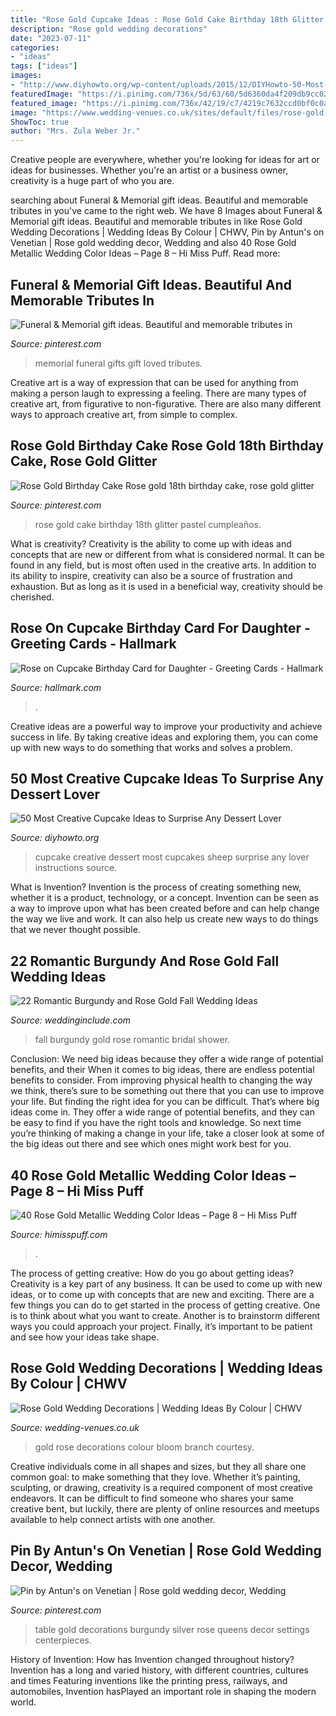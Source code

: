 ```yaml
---
title: "Rose Gold Cupcake Ideas : Rose Gold Cake Birthday 18th Glitter Pastel Cumpleaños"
description: "Rose gold wedding decorations"
date: "2023-07-11"
categories:
- "ideas"
tags: ["ideas"]
images:
- "http://www.diyhowto.org/wp-content/uploads/2015/12/DIYHowto-50-Most-Creative-Cupcake-Ideas-to-Surprise-Any-Dessert-Lover16-600x901.jpg"
featuredImage: "https://i.pinimg.com/736x/5d/63/60/5d6360da4f209db9cc0293235053bb89--venetian.jpg"
featured_image: "https://i.pinimg.com/736x/42/19/c7/4219c7632ccd0bf0c0ad24f1d48e23e8--funeral-memorial-memorial-gifts.jpg"
image: "https://www.wedding-venues.co.uk/sites/default/files/rose-gold-wedding-decorations-BranchandBloom.jpg"
ShowToc: true
author: "Mrs. Zula Weber Jr."
---
```



Creative people are everywhere, whether you're looking for ideas for art or ideas for businesses. Whether you're an artist or a business owner, creativity is a huge part of who you are.

	

		
searching about Funeral &amp; Memorial gift ideas. Beautiful and memorable tributes in you've came to the right web. We have 8 Images about Funeral &amp; Memorial gift ideas. Beautiful and memorable tributes in like Rose Gold Wedding Decorations | Wedding Ideas By Colour | CHWV, Pin by Antun&#039;s on Venetian | Rose gold wedding decor, Wedding and also 40 Rose Gold Metallic Wedding Color Ideas – Page 8 – Hi Miss Puff. Read more:
		
    
## Funeral &amp; Memorial Gift Ideas. Beautiful And Memorable Tributes In

<img loading=lazy src="https://i.pinimg.com/736x/42/19/c7/4219c7632ccd0bf0c0ad24f1d48e23e8--funeral-memorial-memorial-gifts.jpg" onerror="this.onerror=null;this.src='https://tse3.mm.bing.net/th?id=OIP.0XF6x_z732uNv_uK4_UgswHaLG&amp;pid=15.1';" alt="Funeral &amp; Memorial gift ideas. Beautiful and memorable tributes in">

_Source: pinterest.com_

>memorial funeral gifts gift loved tributes. 

	

Creative art is a way of expression that can be used for anything from making a person laugh to expressing a feeling. There are many types of creative art, from figurative to non-figurative. There are also many different ways to approach creative art, from simple to complex.

    
## Rose Gold Birthday Cake Rose Gold 18th Birthday Cake, Rose Gold Glitter

<img loading=lazy src="https://i.pinimg.com/736x/22/8a/a0/228aa05bfc211e4807550b587bee6dfe.jpg" onerror="this.onerror=null;this.src='https://tse1.mm.bing.net/th?id=OIP.MxPDVglZ-J3YY-vd7cgMMAHaKN&amp;pid=15.1';" alt="Rose Gold Birthday Cake Rose gold 18th birthday cake, rose gold glitter">

_Source: pinterest.com_

>rose gold cake birthday 18th glitter pastel cumpleaños. 

	

What is creativity?
Creativity is the ability to come up with ideas and concepts that are new or different from what is considered normal. It can be found in any field, but is most often used in the creative arts. In addition to its ability to inspire, creativity can also be a source of frustration and exhaustion. But as long as it is used in a beneficial way, creativity should be cherished.

    
## Rose On Cupcake Birthday Card For Daughter - Greeting Cards - Hallmark

<img loading=lazy src="https://www.hallmark.com/dw/image/v2/AALB_PRD/on/demandware.static/-/Sites-hallmark-master/default/dw721669dc/images/finished-goods/Rose-on-Cupcake-Birthday-Card-for-Daughter-root-389LGE2004_PV.1.LGE2004.jpg_Source_Image.jpg" onerror="this.onerror=null;this.src='https://tse4.mm.bing.net/th?id=OIP.t-sU0N2LeHrrhrkSAXlMNgHaKz&amp;pid=15.1';" alt="Rose on Cupcake Birthday Card for Daughter - Greeting Cards - Hallmark">

_Source: hallmark.com_

>. 

	

Creative ideas are a powerful way to improve your productivity and achieve success in life. By taking creative ideas and exploring them, you can come up with new ways to do something that works and solves a problem.

    
## 50 Most Creative Cupcake Ideas To Surprise Any Dessert Lover

<img loading=lazy src="http://www.diyhowto.org/wp-content/uploads/2015/12/DIYHowto-50-Most-Creative-Cupcake-Ideas-to-Surprise-Any-Dessert-Lover16-600x901.jpg" onerror="this.onerror=null;this.src='https://tse2.mm.bing.net/th?id=OIP.txM8EH82CmfCLMeYZeSvhAHaLH&amp;pid=15.1';" alt="50 Most Creative Cupcake Ideas to Surprise Any Dessert Lover">

_Source: diyhowto.org_

>cupcake creative dessert most cupcakes sheep surprise any lover instructions source. 

	

What is Invention?
Invention is the process of creating something new, whether it is a product, technology, or a concept. Invention can be seen as a way to improve upon what has been created before and can help change the way we live and work. It can also help us create new ways to do things that we never thought possible.

    
## 22 Romantic Burgundy And Rose Gold Fall Wedding Ideas

<img loading=lazy src="http://www.weddinginclude.com/wp-content/uploads/2017/07/Deep-red-tones-will-add-a-romantic-touch-to-your-fall-wedding.jpg" onerror="this.onerror=null;this.src='https://tse2.mm.bing.net/th?id=OIP.rQuH1wZm-dWnOHpqKgvd8gHaLZ&amp;pid=15.1';" alt="22 Romantic Burgundy and Rose Gold Fall Wedding Ideas">

_Source: weddinginclude.com_

>fall burgundy gold rose romantic bridal shower. 

	

Conclusion: We need big ideas because they offer a wide range of potential benefits, and their
When it comes to big ideas, there are endless potential benefits to consider. From improving physical health to changing the way we think, there’s sure to be something out there that you can use to improve your life. But finding the right idea for you can be difficult. That’s where big ideas come in. They offer a wide range of potential benefits, and they can be easy to find if you have the right tools and knowledge. So next time you’re thinking of making a change in your life, take a closer look at some of the big ideas out there and see which ones might work best for you.

    
## 40 Rose Gold Metallic Wedding Color Ideas – Page 8 – Hi Miss Puff

<img loading=lazy src="https://www.himisspuff.com/wp-content/uploads/2016/11/blush-and-gold-wedding-decor.jpg" onerror="this.onerror=null;this.src='https://tse2.mm.bing.net/th?id=OIP.2_6c8cpuBCJsqEAORT_BQAHaLH&amp;pid=15.1';" alt="40 Rose Gold Metallic Wedding Color Ideas – Page 8 – Hi Miss Puff">

_Source: himisspuff.com_

>. 

	

The process of getting creative: How do you go about getting ideas?
Creativity is a key part of any business. It can be used to come up with new ideas, or to come up with concepts that are new and exciting. There are a few things you can do to get started in the process of getting creative. One is to think about what you want to create. Another is to brainstorm different ways you could approach your project. Finally, it’s important to be patient and see how your ideas take shape.

    
## Rose Gold Wedding Decorations | Wedding Ideas By Colour | CHWV

<img loading=lazy src="https://www.wedding-venues.co.uk/sites/default/files/rose-gold-wedding-decorations-BranchandBloom.jpg" onerror="this.onerror=null;this.src='https://tse3.mm.bing.net/th?id=OIP.Qynjgm4Gwig4IC6CshAWVAHaLH&amp;pid=15.1';" alt="Rose Gold Wedding Decorations | Wedding Ideas By Colour | CHWV">

_Source: wedding-venues.co.uk_

>gold rose decorations colour bloom branch courtesy. 

	

Creative individuals come in all shapes and sizes, but they all share one common goal: to make something that they love. Whether it’s painting, sculpting, or drawing, creativity is a required component of most creative endeavors. It can be difficult to find someone who shares your same creative bent, but luckily, there are plenty of online resources and meetups available to help connect artists with one another.

    
## Pin By Antun&#039;s On Venetian | Rose Gold Wedding Decor, Wedding

<img loading=lazy src="https://i.pinimg.com/736x/5d/63/60/5d6360da4f209db9cc0293235053bb89--venetian.jpg" onerror="this.onerror=null;this.src='https://tse1.mm.bing.net/th?id=OIP.7eob0PNDuiul1Qyb5bLA_AHaE7&amp;pid=15.1';" alt="Pin by Antun&#039;s on Venetian | Rose gold wedding decor, Wedding">

_Source: pinterest.com_

>table gold decorations burgundy silver rose queens decor settings centerpieces. 

	

History of Invention: How has Invention changed throughout history?
Invention has a long and varied history, with different countries, cultures and times Featuring inventions like the printing press, railways, and automobiles, Invention hasPlayed an important role in shaping the modern world.

